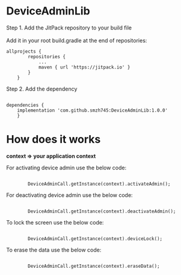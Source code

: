 # DeviceAdminLib
<p> Step 1. Add the JitPack repository to your build file <br/><br>
Add it in your root build.gradle at the end of repositories:</p>
<pre><code>allprojects {
		repositories {
			...
			maven { url 'https://jitpack.io' }
		}
	}
</code></pre>

<p>
Step 2. Add the dependency
</p>
<pre><code>
dependencies {
   	implementation 'com.github.smzh745:DeviceAdminLib:1.0.0'
	}
</code></pre>

# How does it works
<b> context => your application context </b>

<p>For activating device admin use the below code: </p>
<pre><code>
        DeviceAdminCall.getInstance(context).activateAdmin();
</code></pre>


<p>For deactivating device admin use the below code: </p>
<pre><code>
        DeviceAdminCall.getInstance(context).deactivateAdmin();
</code></pre>

<p>To lock the screen use the below code: </p>
<pre><code>
        DeviceAdminCall.getInstance(context).deviceLock();
</code></pre>

<p>To erase the data use the below code: </p>
<pre><code>
        DeviceAdminCall.getInstance(context).eraseData();
</code></pre>

